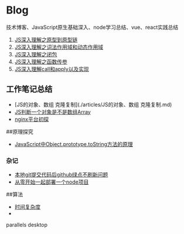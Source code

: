 # Blog
技术博客、JavaScript原生基础深入、node学习总结、vue、react实践总结

<!--1. [JS深入理解之原型到原型链](articles/JS深入理解之原型到原型链.md)
2. [JS深入理解之词法作用域和动态作用域](articles/JS深入理解之词法作用域和动态作用域.md)
3. [JS深入理解之闭包](articles/JS深入理解之闭包.md)
4. [JS深入理解之函数传参](articles/JS深入理解之函数传参.md)
5. [JS深入理解call和apply以及实现](articles/JS深入理解call和apply以及实现.md)-->


1. [JS深入理解之原型到原型链](https://github.com/xieliuduo/Blog/issues/1)
2. [JS深入理解之词法作用域和动态作用域](https://github.com/xieliuduo/Blog/issues/2)
3. [JS深入理解之闭包](https://github.com/xieliuduo/Blog/issues/3)
4. [JS深入理解之函数传参](https://github.com/xieliuduo/Blog/issues/4)
5. [JS深入理解call和apply以及实现](https://github.com/xieliuduo/Blog/issues/5)

## 工作笔记总结
*  [JS的对象、数组 克隆复制](./articles/JS的对象、数组 克隆复制.md)
*  [JS判断一个对象是不是数组Array](./articles/JS判断一个对象是不是数组Array.md)
*  [nginx平台初探](./articles/nginx平台初探.md)


##原理探究



* [JavaScript中Object.prototype.toString方法的原理](./articles/JavaScript中Object.prototype.toString方法的原理.md)


### 杂记
* [本地git提交代码后github绿点不刷新问题](./articles/jotting/1本地git提交代码后github绿点不刷新问题.md)
* [从零开始一起部署一个node项目](./articles/jotting/从零开始一起部署一个node项目.md)

##算法
* [时间复杂度](./articles/时间复杂度.md)
* 

parallels desktop 
